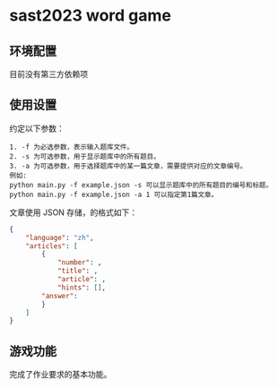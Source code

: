 # sast2023 word game

## 环境配置

目前没有第三方依赖项

## 使用设置

约定以下参数：

```
1. -f 为必选参数，表示输入题库文件。
2. -s 为可选参数，用于显示题库中的所有题目。
3. -a 为可选参数，用于选择题库中的某一篇文章，需要提供对应的文章编号。
例如:
python main.py -f example.json -s 可以显示题库中的所有题目的编号和标题。
python main.py -f example.json -a 1 可以指定第1篇文章。

```

文章使用 JSON 存储，的格式如下：

```json
{
    "language": "zh",
    "articles": [
        {
            "number": ,
            "title": ,
            "article": ,
            "hints": [],
	    "answer": 
        }
    ]
}
```

## 游戏功能

完成了作业要求的基本功能。
